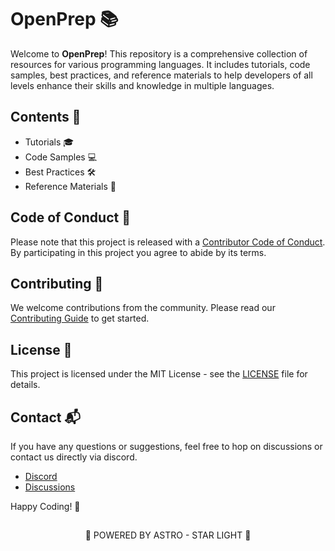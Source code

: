 # OpenPrep 📚

Welcome to **OpenPrep**! This repository is a comprehensive collection of resources for various programming languages. It includes tutorials, code samples, best practices, and reference materials to help developers of all levels enhance their skills and knowledge in multiple languages.

## Contents 📜

- Tutorials 🎓
- Code Samples 💻
- Best Practices 🛠️
- Reference Materials 📖

## Code of Conduct 📝

Please note that this project is released with a [Contributor Code of Conduct](https://github.com/CodeQuestic/OpenPrep/blob/main/.github/CODE_OF_CONDUCT.md). By participating in this project you agree to abide by its terms.

## Contributing 🤝

We welcome contributions from the community. Please read our [Contributing Guide](https://github.com/CodeQuestic/OpenPrep/blob/main/.github/CONTRIBUTING.md) to get started.

## License 📄

This project is licensed under the MIT License - see the [LICENSE](LICENSE) file for details.

## Contact 📬

If you have any questions or suggestions, feel free to hop on discussions or contact us directly via discord.

- [Discord](https://discord.com/invite/33VBS64Ju5)
- [Discussions](https://github.com/CodeQuestic/OpenPrep/discussions)

Happy Coding! 🚀

##

<div align="center">

<a href="https://starlight.astro.build/" style="text-decoration: none; color: inherit;">🚀 POWERED BY ASTRO - STAR LIGHT 🚀</a>

</div>
